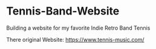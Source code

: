 # Tennis-Band-Website
Building a website for my favorite Indie Retro Band Tennis

There original Website: https://www.tennis-music.com/